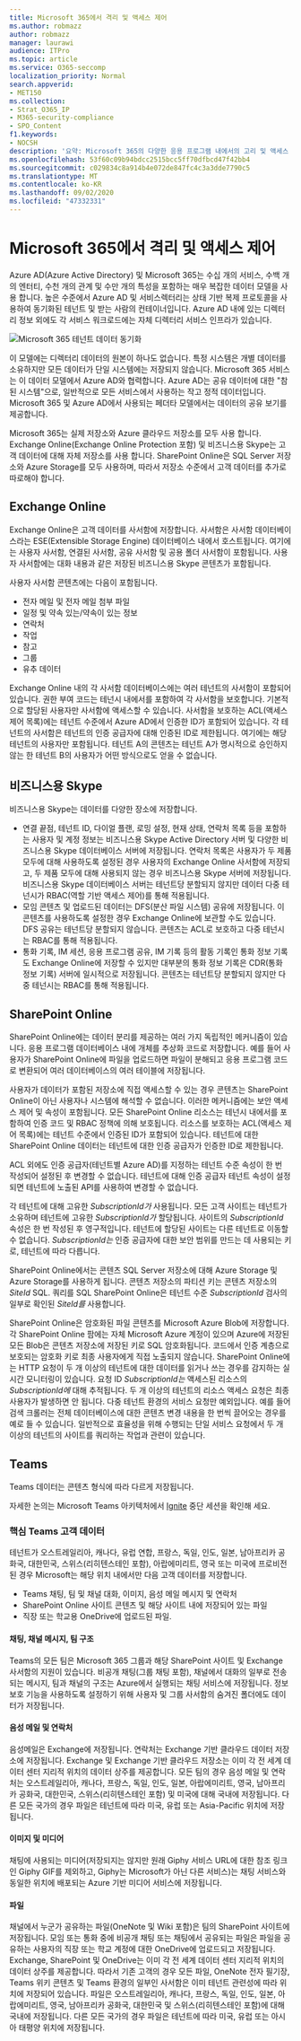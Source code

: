 ```yaml
---
title: Microsoft 365에서 격리 및 액세스 제어
ms.author: robmazz
author: robmazz
manager: laurawi
audience: ITPro
ms.topic: article
ms.service: O365-seccomp
localization_priority: Normal
search.appverid:
- MET150
ms.collection:
- Strat_O365_IP
- M365-security-compliance
- SPO_Content
f1.keywords:
- NOCSH
description: '요약: Microsoft 365의 다양한 응용 프로그램 내에서의 고리 및 액세스 제어에 대한 설명입니다.'
ms.openlocfilehash: 53f60c09b94bdcc2515bcc5ff70dfbcd47f42bb4
ms.sourcegitcommit: c029834c8a914b4e072de847fc4c3a3dde7790c5
ms.translationtype: MT
ms.contentlocale: ko-KR
ms.lasthandoff: 09/02/2020
ms.locfileid: "47332331"
---
```

# <a name="isolation-and-access-control-in-microsoft-365"></a>Microsoft 365에서 격리 및 액세스 제어

Azure AD(Azure Active Directory) 및 Microsoft 365는 수십 개의 서비스, 수백 개의 엔터티, 수천 개의 관계 및 수만 개의 특성을 포함하는 매우 복잡한 데이터 모델을 사용 합니다. 높은 수준에서 Azure AD 및 서비스렉터리는 상태 기반 복제 프로토콜을 사용하여 동기화된 테넌트 및 받는 사람의 컨테이너입니다. Azure AD 내에 있는 디렉터리 정보 외에도 각 서비스 워크로드에는 자체 디렉터리 서비스 인프라가 있습니다.
 
![Microsoft 365 테넌트 데이터 동기화](../media/office-365-isolation-tenant-data-sync.png)

이 모델에는 디렉터리 데이터의 원본이 하나도 없습니다. 특정 시스템은 개별 데이터를 소유하지만 모든 데이터가 단일 시스템에는 저장되지 않습니다. Microsoft 365 서비스는 이 데이터 모델에서 Azure AD와 협력합니다. Azure AD는 공유 데이터에 대한 "참된 시스템"으로, 일반적으로 모든 서비스에서 사용하는 작고 정적 데이터입니다. Microsoft 365 및 Azure AD에서 사용되는 페더타 모델에서는 데이터의 공유 보기를 제공합니다.

Microsoft 365는 실제 저장소와 Azure 클라우드 저장소를 모두 사용 합니다. Exchange Online(Exchange Online Protection 포함) 및 비즈니스용 Skype는 고객 데이터에 대해 자체 저장소를 사용 합니다. SharePoint Online은 SQL Server 저장소와 Azure Storage를 모두 사용하며, 따라서 저장소 수준에서 고객 데이터를 추가로 따로해야 합니다.

## <a name="exchange-online"></a>Exchange Online

Exchange Online은 고객 데이터를 사서함에 저장합니다. 사서함은 사서함 데이터베이스라는 ESE(Extensible Storage Engine) 데이터베이스 내에서 호스트됩니다. 여기에는 사용자 사서함, 연결된 사서함, 공유 사서함 및 공용 폴더 사서함이 포함됩니다. 사용자 사서함에는 대화 내용과 같은 저장된 비즈니스용 Skype 콘텐츠가 포함됩니다.

사용자 사서함 콘텐츠에는 다음이 포함됩니다.

- 전자 메일 및 전자 메일 첨부 파일
- 일정 및 약속 있는/약속이 있는 정보
- 연락처
- 작업
- 참고
- 그룹
- 유추 데이터

Exchange Online 내의 각 사서함 데이터베이스에는 여러 테넌트의 사서함이 포함되어 있습니다. 권한 부여 코드는 테넌시 내에서를 포함하여 각 사서함을 보호합니다. 기본적으로 할당된 사용자만 사서함에 액세스할 수 있습니다. 사서함을 보호하는 ACL(액세스 제어 목록)에는 테넌트 수준에서 Azure AD에서 인증한 ID가 포함되어 있습니다. 각 테넌트의 사서함은 테넌트의 인증 공급자에 대해 인증된 ID로 제한됩니다. 여기에는 해당 테넌트의 사용자만 포함됩니다. 테넌트 A의 콘텐츠는 테넌트 A가 명시적으로 승인하지 않는 한 테넌트 B의 사용자가 어떤 방식으로도 얻을 수 없습니다.

## <a name="skype-for-business"></a>비즈니스용 Skype

비즈니스용 Skype는 데이터를 다양한 장소에 저장합니다.

- 연결 끝점, 테넌트 ID, 다이얼 플랜, 로밍 설정, 현재 상태, 연락처 목록 등을 포함하는 사용자 및 계정 정보는 비즈니스용 Skype Active Directory 서버 및 다양한 비즈니스용 Skype 데이터베이스 서버에 저장됩니다. 연락처 목록은 사용자가 두 제품 모두에 대해 사용하도록 설정된 경우 사용자의 Exchange Online 사서함에 저장되고, 두 제품 모두에 대해 사용되지 않는 경우 비즈니스용 Skype 서버에 저장됩니다. 비즈니스용 Skype 데이터베이스 서버는 테넌트당 분할되지 않지만 데이터 다중 테넌시가 RBAC(역할 기반 액세스 제어)를 통해 적용됩니다.
- 모임 콘텐츠 및 업로드된 데이터는 DFS(분산 파일 시스템) 공유에 저장됩니다. 이 콘텐츠를 사용하도록 설정한 경우 Exchange Online에 보관할 수도 있습니다. DFS 공유는 테넌트당 분할되지 않습니다. 콘텐츠는 ACL로 보호하고 다중 테넌시는 RBAC를 통해 적용됩니다.
- 통화 기록, IM 세션, 응용 프로그램 공유, IM 기록 등의 활동 기록인 통화 정보 기록도 Exchange Online에 저장할 수 있지만 대부분의 통화 정보 기록은 CDR(통화 정보 기록) 서버에 일시적으로 저장됩니다. 콘텐츠는 테넌트당 분할되지 않지만 다중 테넌시는 RBAC를 통해 적용됩니다.

## <a name="sharepoint-online"></a>SharePoint Online

SharePoint Online에는 데이터 분리를 제공하는 여러 가지 독립적인 메커니즘이 있습니다. 응용 프로그램 데이터베이스 내에 개체를 추상화 코드로 저장합니다. 예를 들어 사용자가 SharePoint Online에 파일을 업로드하면 파일이 분해되고 응용 프로그램 코드로 변환되어 여러 데이터베이스의 여러 테이블에 저장됩니다.

사용자가 데이터가 포함된 저장소에 직접 액세스할 수 있는 경우 콘텐츠는 SharePoint Online이 아닌 사용자나 시스템에 해석할 수 없습니다. 이러한 메커니즘에는 보안 액세스 제어 및 속성이 포함됩니다. 모든 SharePoint Online 리소스는 테넌시 내에서를 포함하여 인증 코드 및 RBAC 정책에 의해 보호됩니다. 리소스를 보호하는 ACL(액세스 제어 목록)에는 테넌트 수준에서 인증된 ID가 포함되어 있습니다. 테넌트에 대한 SharePoint Online 데이터는 테넌트에 대한 인증 공급자가 인증한 ID로 제한됩니다.

ACL 외에도 인증 공급자(테넌트별 Azure AD)를 지정하는 테넌트 수준 속성이 한 번 작성되어 설정된 후 변경할 수 없습니다. 테넌트에 대해 인증 공급자 테넌트 속성이 설정되면 테넌트에 노출된 API를 사용하여 변경할 수 없습니다.

각 테넌트에 대해 고유한 *SubscriptionId가* 사용됩니다. 모든 고객 사이트는 테넌트가 소유하며 테넌트에 고유한 *SubscriptionId가* 할당됩니다. 사이트의 *SubscriptionId* 속성은 한 번 작성된 후 영구적입니다. 테넌트에 할당된 사이트는 다른 테넌트로 이동할 수 없습니다. *SubscriptionId는* 인증 공급자에 대한 보안 범위를 만드는 데 사용되는 키로, 테넌트에 따라 다릅니다.

SharePoint Online에서는 콘텐츠 SQL Server 저장소에 대해 Azure Storage 및 Azure Storage를 사용하게 됩니다. 콘텐츠 저장소의 파티션 키는 콘텐츠 저장소의 *SiteId* SQL. 쿼리를 SQL SharePoint Online은 테넌트 수준 *SubscriptionId* 검사의 일부로 확인된 *SiteId를* 사용합니다.

SharePoint Online은 암호화된 파일 콘텐츠를 Microsoft Azure Blob에 저장합니다. 각 SharePoint Online 팜에는 자체 Microsoft Azure 계정이 있으며 Azure에 저장된 모든 Blob은 콘텐츠 저장소에 저장된 키로 SQL 암호화됩니다. 코드에서 인증 계층으로 보호되는 암호화 키로 최종 사용자에게 직접 노출되지 않습니다. SharePoint Online에는 HTTP 요청이 두 개 이상의 테넌트에 대한 데이터를 읽거나 쓰는 경우를 감지하는 실시간 모니터링이 있습니다. 요청 ID *SubscriptionId는* 액세스된 리소스의 *SubscriptionId에* 대해 추적됩니다. 두 개 이상의 테넌트의 리소스 액세스 요청은 최종 사용자가 발생하면 안 됩니다. 다중 테넌트 환경의 서비스 요청만 예외입니다. 예를 들어 검색 크롤러는 전체 데이터베이스에 대한 콘텐츠 변경 내용을 한 번씩 끌어오는 경우를 예로 들 수 있습니다. 일반적으로 효율성을 위해 수행되는 단일 서비스 요청에서 두 개 이상의 테넌트의 사이트를 쿼리하는 작업과 관련이 있습니다.

## <a name="teams"></a>Teams

Teams 데이터는 콘텐츠 형식에 따라 다르게 저장됩니다. 

자세한 논의는 Microsoft Teams 아키텍처에서 [Ignite](https://channel9.msdn.com/Events/Ignite/Microsoft-Ignite-Orlando-2017/BRK3071) 중단 세션을 확인해 세요.

### <a name="core-teams-customer-data"></a>핵심 Teams 고객 데이터

테넌트가 오스트레일리아, 캐나다, 유럽 연합, 프랑스, 독일, 인도, 일본, 남아프리카 공화국, 대한민국, 스위스(리히텐스테인 포함), 아랍에미리트, 영국 또는 미국에 프로비전된 경우 Microsoft는 해당 위치 내에서만 다음 고객 데이터를 저장합니다.

- Teams 채팅, 팀 및 채널 대화, 이미지, 음성 메일 메시지 및 연락처
- SharePoint Online 사이트 콘텐츠 및 해당 사이트 내에 저장되어 있는 파일
- 직장 또는 학교용 OneDrive에 업로드된 파일.

#### <a name="chat-channel-messages-team-structure"></a>채팅, 채널 메시지, 팀 구조

Teams의 모든 팀은 Microsoft 365 그룹과 해당 SharePoint 사이트 및 Exchange 사서함의 지원이 있습니다. 비공개 채팅(그룹 채팅 포함), 채널에서 대화의 일부로 전송되는 메시지, 팀과 채널의 구조는 Azure에서 실행되는 채팅 서비스에 저장됩니다. 정보 보호 기능을 사용하도록 설정하기 위해 사용자 및 그룹 사서함의 숨겨진 폴더에도 데이터가 저장됩니다.

#### <a name="voicemail-and-contacts"></a>음성 메일 및 연락처

음성메일은 Exchange에 저장됩니다. 연락처는 Exchange 기반 클라우드 데이터 저장소에 저장됩니다. Exchange 및 Exchange 기반 클라우드 저장소는 이미 각 전 세계 데이터 센터 지리적 위치의 데이터 상주를 제공합니다. 모든 팀의 경우 음성 메일 및 연락처는 오스트레일리아, 캐나다, 프랑스, 독일, 인도, 일본, 아랍에미리트, 영국, 남아프리카 공화국, 대한민국, 스위스(리히텐스테인 포함) 및 미국에 대해 국내에 저장됩니다. 다른 모든 국가의 경우 파일은 테넌트에 따라 미국, 유럽 또는 Asia-Pacific 위치에 저장됩니다.

#### <a name="images-and-media"></a>이미지 및 미디어

채팅에 사용되는 미디어(저장되지는 않지만 원래 Giphy 서비스 URL에 대한 참조 링크인 Giphy GIF를 제외하고, Giphy는 Microsoft가 아닌 다른 서비스)는 채팅 서비스와 동일한 위치에 배포되는 Azure 기반 미디어 서비스에 저장됩니다.

#### <a name="files"></a>파일

채널에서 누군가 공유하는 파일(OneNote 및 Wiki 포함)은 팀의 SharePoint 사이트에 저장됩니다. 모임 또는 통화 중에 비공개 채팅 또는 채팅에서 공유되는 파일은 파일을 공유하는 사용자의 직장 또는 학교 계정에 대한 OneDrive에 업로드되고 저장됩니다. Exchange, SharePoint 및 OneDrive는 이미 각 전 세계 데이터 센터 지리적 위치의 데이터 상주를 제공합니다. 따라서 기존 고객의 경우 모든 파일, OneNote 전자 필기장, Teams 위키 콘텐츠 및 Teams 환경의 일부인 사서함은 이미 테넌트 관련성에 따라 위치에 저장되어 있습니다. 파일은 오스트레일리아, 캐나다, 프랑스, 독일, 인도, 일본, 아랍에미리트, 영국, 남아프리카 공화국, 대한민국 및 스위스(리히텐스테인 포함)에 대해 국내에 저장됩니다. 다른 모든 국가의 경우 파일은 테넌트에 따라 미국, 유럽 또는 아시아 태평양 위치에 저장됩니다.
